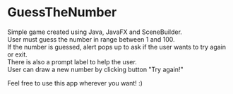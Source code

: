 # GuessTheNumber
Simple game created using Java, JavaFX and SceneBuilder.
</br>User must guess the number in range between 1 and 100.
</br>If the number is guessed, alert pops up to ask if the user wants to try again or exit.
</br>There is also a prompt label to help the user.
</br>User can draw a new number by clicking button "Try again!"

Feel free to use this app wherever you want! :)
